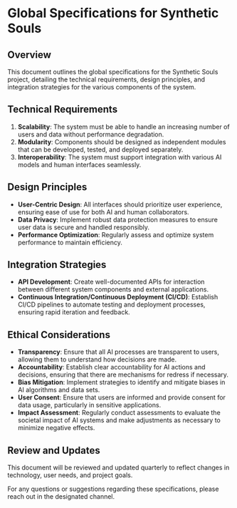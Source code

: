 # Global Specifications for Synthetic Souls

## Overview
This document outlines the global specifications for the Synthetic Souls project, detailing the technical requirements, design principles, and integration strategies for the various components of the system.

## Technical Requirements
1. **Scalability**: The system must be able to handle an increasing number of users and data without performance degradation.
2. **Modularity**: Components should be designed as independent modules that can be developed, tested, and deployed separately.
3. **Interoperability**: The system must support integration with various AI models and human interfaces seamlessly.

## Design Principles
- **User-Centric Design**: All interfaces should prioritize user experience, ensuring ease of use for both AI and human collaborators.
- **Data Privacy**: Implement robust data protection measures to ensure user data is secure and handled responsibly.
- **Performance Optimization**: Regularly assess and optimize system performance to maintain efficiency.

## Integration Strategies
- **API Development**: Create well-documented APIs for interaction between different system components and external applications.
- **Continuous Integration/Continuous Deployment (CI/CD)**: Establish CI/CD pipelines to automate testing and deployment processes, ensuring rapid iteration and feedback.

## Ethical Considerations
- **Transparency**: Ensure that all AI processes are transparent to users, allowing them to understand how decisions are made.
- **Accountability**: Establish clear accountability for AI actions and decisions, ensuring that there are mechanisms for redress if necessary.
- **Bias Mitigation**: Implement strategies to identify and mitigate biases in AI algorithms and data sets.
- **User Consent**: Ensure that users are informed and provide consent for data usage, particularly in sensitive applications.
- **Impact Assessment**: Regularly conduct assessments to evaluate the societal impact of AI systems and make adjustments as necessary to minimize negative effects.

## Review and Updates
This document will be reviewed and updated quarterly to reflect changes in technology, user needs, and project goals.

For any questions or suggestions regarding these specifications, please reach out in the designated channel.
